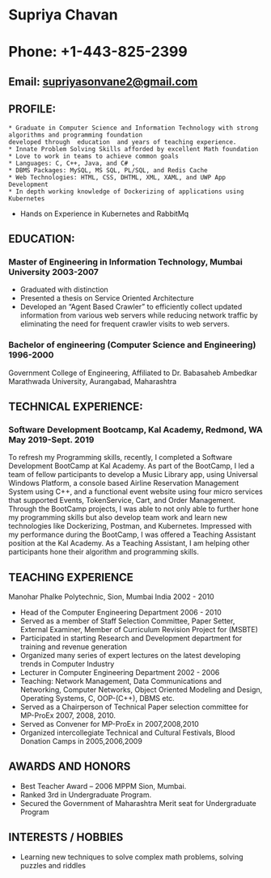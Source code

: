 
#                                                             Supriya Chavan
#                                                         Phone: +1-443-825-2399                                    
##                                                   Email: supriyasonvane2@gmail.com
## PROFILE:
 	* Graduate in Computer Science and Information Technology with strong algorithms and programming foundation 
    developed through  education  and years of teaching experience. 
 	* Innate Problem Solving Skills afforded by excellent Math foundation 
 	* Love to work in teams to achieve common goals
 	* Languages: C, C++, Java, and C# , 
 	* DBMS Packages: MySQL, MS SQL, PL/SQL, and Redis Cache
 	* Web Technologies: HTML, CSS, DHTML, XML, XAML, and UWP App Development
 	* In depth working knowledge of Dockerizing of applications using Kubernetes
  * Hands on Experience in Kubernetes and RabbitMq
  
## EDUCATION: 
### Master of Engineering in Information Technology, Mumbai University 			2003-2007
* Graduated with distinction
* Presented a thesis on Service Oriented Architecture
* Developed an “Agent Based Crawler” to efficiently collect updated information from various  web servers while reducing network traffic by eliminating the need for frequent crawler visits to web servers.
### Bachelor of engineering (Computer Science and Engineering) 1996-2000 
Government College of Engineering, Affiliated to Dr. Babasaheb Ambedkar Marathwada University, Aurangabad, Maharashtra
## TECHNICAL EXPERIENCE:
### Software Development Bootcamp, Kal Academy, Redmond, WA		May 2019-Sept. 2019
To refresh my Programming skills, recently, I completed a Software Development BootCamp at Kal Academy. As part of the BootCamp, I led a team of fellow participants to develop a Music Library app, using Universal Windows Platform, a console based Airline Reservation Management System using C++, and a functional event website using four micro services that supported Events, TokenService, Cart, and Order Management. Through the BootCamp projects, I was able to not only able to further hone my programming skills but also develop team work and learn new technologies like Dockerizing, Postman, and Kubernetes. Impressed with my performance during the BootCamp, I was offered a Teaching Assistant position at the Kal Academy. As a Teaching Assistant, I am helping other participants hone their algorithm and programming skills.
## TEACHING EXPERIENCE 
Manohar Phalke Polytechnic, Sion, Mumbai India 					2002 - 2010 
 * Head of the Computer Engineering Department 2006 - 2010 
 * Served as a member of Staff Selection Committee, Paper Setter, External Examiner, Member of Curriculum Revision Project  for (MSBTE)
 * Participated in starting Research and Development department for training and revenue generation
 * Organized many series of expert lectures on the latest developing trends in Computer Industry 
 * Lecturer in Computer Engineering Department 2002 - 2006 
 * Teaching: Network Management, Data Communications and Networking, Computer Networks, Object Oriented Modeling and Design, Operating  Systems, C, OOP-(C++), DBMS etc. 
 * Served as a Chairperson of Technical Paper selection committee for MP-ProEx 2007, 2008, 2010. 
 * Served as Convener for MP-ProEx in 2007,2008,2010 
 * Organized intercollegiate Technical and Cultural Festivals, Blood Donation Camps in 2005,2006,2009 
## AWARDS AND HONORS 
 * Best Teacher Award – 2006 MPPM Sion, Mumbai. 
 * Ranked 3rd in Undergraduate Program.
 * Secured the Government of Maharashtra Merit seat for Undergraduate Program 
## INTERESTS / HOBBIES
 * Learning new techniques to solve complex math problems, solving puzzles and riddles







